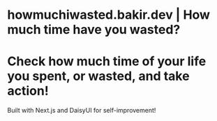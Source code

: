 # howmuchiwasted.bakir.dev | How much time have you wasted?

# Check how much time of your life you spent, or wasted, and take action!

Built with Next.js and DaisyUI for self-improvement!
